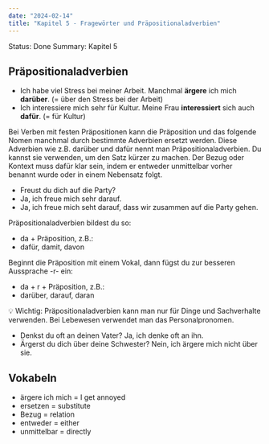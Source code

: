 ```yaml
---
date: "2024-02-14"
title: "Kapitel 5 - Fragewörter und Präpositionaladverbien"
---
```


Status: Done
Summary: Kapitel 5

## Präpositionaladverbien

- Ich habe viel Stress bei meiner Arbeit. Manchmal **ärgere** ich mich **darüber**.  (= über den Stress bei der Arbeit)
- Ich interessiere mich sehr für Kultur. Meine Frau **interessiert** sich auch **dafür**. (= für Kultur)

Bei Verben mit festen Präpositionen kann die Präposition und das folgende Nomen manchmal durch bestimmte Adverbien ersetzt werden. Diese Adverbien wie z.B. darüber und dafür nennt man Präpositionaladverbien. Du kannst sie verwenden, um den Satz kürzer zu machen. Der Bezug oder Kontext muss dafür klar sein, indem er entweder unmittelbar vorher benannt wurde oder in einem Nebensatz folgt. 

- Freust du dich auf die Party?
- Ja, ich freue mich sehr darauf.
- Ja, ich freue mich seht darauf, dass wir zusammen auf die Party gehen.

Präpositionaladverbien bildest du so: 

- da + Präposition, z.B.:
- dafür, damit, davon

Beginnt die Präposition mit einem Vokal, dann fügst du zur besseren Aussprache -r- ein: 

- da + r + Präposition, z.B.:
- darüber, darauf, daran

<aside>
💡 Wichtig: Präpositionaladverbien kann man nur für Dinge und Sachverhalte verwenden. Bei Lebewesen verwendet man das Personalpronomen.

</aside>

  

- Denkst du oft an deinen Vater? Ja, ich denke oft an ihn.
- Ärgerst du dich über deine Schwester? Nein, ich ärgere mich nicht über sie.

## Vokabeln

- ärgere ich mich = I get annoyed
- ersetzen = substitute
- Bezug = relation
- entweder = either
- unmittelbar = directly